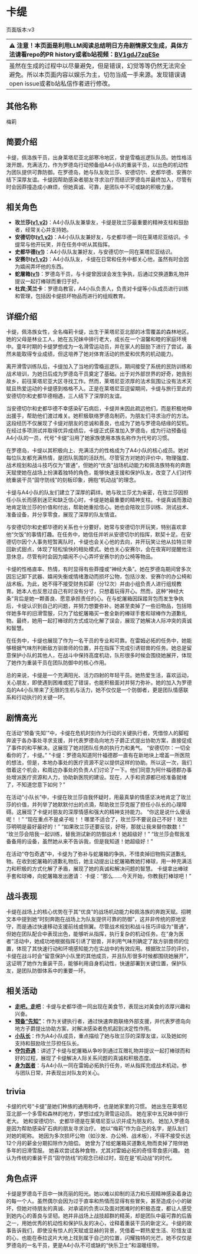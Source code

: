 # 卡缇
页面版本:v3
 

| :warning: 注意！本页面是利用LLM阅读总结明日方舟剧情原文生成，具体方法请看repo的PR history或者b站视频：[BV1gdJ7zqESe](https://www.bilibili.com/video/BV1gdJ7zqESe/)         |
|:----------------------------|
| 虽然在生成的过程中以尽量避免，但是错误，幻觉等等仍然无法完全避免。所以本页面内容以娱乐为主，切勿当成一手来源。发现错误请open issue或者b站私信作者进行修改。|



## 其他名称
梅莉
## 简要介绍
卡缇，佩洛族干员，出身莱塔尼亚北部寒冷地区，曾是雪橇巡逻队队员。她性格活泼开朗，充满活力，作为罗德岛行动预备组A4小队的重装干员，以出色的机动性为团队提供可靠防御。在罗德岛，她与队友玫兰莎、安德切尔、史都华德、安赛尔结下深厚友谊。卡缇因帮助感染者朋友寻求治疗而结识罗德岛并最终加入，尽管有时会因莽撞造成小麻烦，但她真诚、可靠，是团队中不可或缺的积极力量。
## 相关角色
-   **玫兰莎([v1](../chars/char_208_melan.md),[v2](char_208_melan.md))**：A4小队队友兼挚友，卡缇是玫兰莎最重要的精神支柱和鼓励者，经常关心并支持她。
-   **安德切尔([v1](../chars/char_211_adnach.md),[v2](char_211_adnach.md))**：A4小队队友兼好友，与史都华德一同在莱塔尼亚结识。卡缇常与他开玩笑，并在任务中听从其指挥。
-   **史都华德([v1](../chars/char_210_stward.md))**：A4小队队友兼好友，与安德切尔一同在莱塔尼亚结识。
-   **安赛尔([v1](../chars/char_212_ansel.md),[v2](char_212_ansel.md))**：A4小队队友，卡缇在日常和任务中都关心他，虽然有时会因为嬉闹弄坏他的东西。
-   **蛇屠箱([v1](../chars/char_150_snakek.md))**：罗德岛干员，与卡缇曾因误会发生争执，后通过交换道歉礼物并提议一起打棒球而重归于好。
-   **杜宾;芙兰卡**：罗德岛教官，A4小队负责人，负责对卡缇等小队成员进行训练和管理，包括因卡缇损坏物品而进行的组规教育。
## 详细介绍
卡缇，佩洛族女性，全名梅莉卡缇，出生于莱塔尼亚北部的冰雪覆盖的森林地区。她的父母是林业工人，她在五兄妹中排行老大，成长在一个温馨和睦的家庭环境中。童年时期的卡缇梦想成为一名滑雪运动员，并在家人的鼓励下进行了尝试，虽然未能取得专业成绩，但这培养了她对体育活动的热爱和优秀的机动能力。

离开滑雪训练队后，卡缇加入了当地的雪橇巡逻队，期间接受了系统的民防训练和战术培训，为她日后成为罗德岛干员奠定了基础。出于对外部世界的好奇，她告别故乡，前往莱塔尼亚大区寻找工作。然而，莱塔尼亚浓厚的法术氛围让没有法术天赋且热爱运动的卡缇感到格格不入。正是在莱塔尼亚逗留期间，卡缇与旅行至此的安德切尔和史都华德相遇，三人结下了深厚的友谊。

当安德切尔和史都华德不幸感染矿石病后，卡缇并未因此疏远他们，而是积极地伸出援手，帮助他们渡过难关。她积极联络罗德岛制药，为朋友们寻求治疗的方法。这段经历不仅展现了卡缇对朋友的忠诚和善良，也成为了她与罗德岛结缘的契机。在经过多项测试并取得优异成绩后，卡缇正式获准加入罗德岛，成为行动预备组A4小队的一员，代号“卡缇”沿用了她家族使用本族名称作为代号的习惯。

在罗德岛，卡缇以其积极向上、充满活力的性格成为了A4小队的核心成员。她对每位队友都充满热情，是团队氛围的活跃剂。尽管官方对她的评价中，物理强度、战术规划和战斗技巧仅为“普通”，但她的“优良”战场机动能力和佩洛族特有的奔跑天赋使她在战场上扮演着独特的角色，能够快速支援和保护队友，改变了人们对传统重装干员“固守防线”的刻板印象，拥抱“机动战”的理念。

卡缇与A4小队的队友们建立了深厚的羁绊。她与玫兰莎尤为亲密，在玫兰莎因担任小队长而感到迷茫和缺乏信心时，卡缇是她最重要的精神支柱。卡缇真诚而激动地肯定玫兰莎的价值和付出，帮助她重拾信心。她也会陪玫兰莎训练、测试战术、准备设备，并分享零食，展现了深厚的队友情谊。

与安德切尔和史都华德的关系也十分要好。她常与安德切尔开玩笑，特别喜欢拿他“欠饭”的事情打趣。在任务中，她信任并听从安德切尔的指挥，默契十足。在安德切尔因个人事务短暂离队时，卡缇也会关心他的去向，并开玩笑让他从拉特兰带回新式甜点，体现了轻松愉快的相处模式。她也关心安赛尔，会在夜宵时提醒他注意休息，尽管有时会因为嬉闹不小心弄坏安赛尔的办公椅等物品。

卡缇的性格直率、热情，有时显得有些莽撞或“神经大条”。她在罗德岛期间曾多次因忘记卸下武器、嬉闹失衡或情绪激动而损坏公物，包括沙发、安赛尔的办公椅和战术板。为此，她不得不接受财务扣薪（分12次）并由小组负责人进行组规教育。她本人也反思过自己有时没有分寸，只想着玩得开心。然而，这种“神经大条”背后是她一颗善良、愿意承担责任的心。在与蛇屠箱因踩踏背包而发生争执后，卡缇认识到自己的问题，并努力想要弥补。她甚至卖掉了一些旧物品，包括陪伴她多年的旧滑雪服，只为了给蛇屠箱买一套全新的棒球手套和球棒作为道歉礼物。最终，她用一起打棒球的方式成功化解了误会，展现了她解决人际冲突的真诚和智慧。

在任务中，卡缇也展现了作为一名干员的专业和可靠。在雷姆必拓的任务中，她能够根据气味剂判断敌方驯兽师的位置，并在指挥下完成引诱钳兽的任务。她总是留意保护小队的其他人，在战斗中保持高度机动，队形很多时候会围绕她展开，体现了她作为重装干员在团队防御中的核心作用。

总的来说，卡缇是一个充满阳光、活力四射的年轻干员。她热爱生活，喜欢运动，关心朋友，即使遇到困难或犯了错误，也能积极面对并努力弥补。她的加入为罗德岛的A4小队带来了无限的生机与活力，她不仅仅是一个防御者，更是团队情感联系和行动执行的关键一环。
## 剧情高光
在活动“预备‘先知’”中，卡缇在危机时刻作为行动的关键执行者，凭借惊人的脚程奔波于各办事处寻求支援，并代表罗德岛向地方子爵正式提出协助方案，直接促成了事件的和平解决。这展现了她对团队任务的执行力和勇气。
“安德切尔：一切全看你的了，卡缇。”
“卡缇：罗德岛知道阿什福德郡一直有在新地块上增盖一所医院的想法，但是，本地办事处的医疗资源不足以提供这样的协助。所以这一次，我们借着这个机会，和周边办事处的负责人们讨论了一下。他们同意为阿什福德郡办事处增派医疗资源和人力，协助新医院的建设。现在，人手和资源都已经准备就绪了，不知道您意下如何？”

在活动“小队长”中，卡缇在玫兰莎自我怀疑时，用最真挚的情感坚决地肯定了玫兰莎的价值，并列举了她默默付出的点滴，帮助玫兰莎克服了担任小队长的心理障碍。这展现了卡缇对朋友的深厚情感和强大的精神支持能力。
“你这是说什么傻话呢！！”
“现在重点不是桌子啦！！哪里不适合了，玫兰莎不要说自己不好！玫兰莎明明是最好最好的！”
“如果玫兰莎还要反驳，好呀，那就让我来替你数数！”
“玫兰莎会陪我一起训练，替我测试新的防御战术！她超级好！”
“玫兰莎会帮我准备备用的设备，虽然她从来不告诉我，但是我知道！她超级好！”

在活动“夺包奇遇”中，卡缇为了弥补与蛇屠箱的争执，不惜卖掉旧物购买道歉礼物。在收到蛇屠箱的道歉礼物后，她主动提出让蛇屠箱教她打棒球，用一种充满活力和积极的方式化解了矛盾，展现了她的真诚和解决问题的智慧。
卡缇拿出棒球手套和球棒，向蛇屠箱发出邀请：
卡缇：“那么......今天开始，你教我打棒球吧！”
## 战斗表现
卡缇在战场上的核心优势在于其“优良”的战场机动能力和佩洛族的奔跑天赋。招聘文本中提到她“时刻奔跑在战场上为队友提供可靠的防御”，这并非传统的原地坚守，而是通过快速移动支援前线或侧翼。尽管战术规划和战斗技巧评级为“普通”，但她在团队配合中表现出色，能够听从指挥，执行复杂的机动任务。在“身为医者”活动中，她成功地根据指挥引诱了钳兽，并利用气味剂确定了敌方驯兽师的位置，体现了其快速行动和环境感知能力在实战中的有效应用。根据玫兰莎的评价，卡缇在战斗时会“留意保护小队里的其他成员，并且队形很多时候都围绕她展开”，这证明了她作为重装干员，能够利用自身机动性，快速部署到关键位置，保护队友，是团队防御体系中的重要一环。
## 相关活动
-   **[走吧，走吧](../stories/story_glassb_set_1.md)**：卡缇与史都华德一同出现在美食节，表现出对美食的浓厚兴趣和兴奋。
-   **[预备“先知”](../stories/story_adnach_set_1.md)**：作为关键执行者，通过快速奔跑联络外部支援，并代表罗德岛向地方子爵提出协助方案，对解决感染者危机起到决定性作用。
-   **[小队长](../stories/story_melan_set_1.md)**：作为A4小队成员，重点描绘了她与玫兰莎的深厚友谊，以及她如何支持和鼓励玫兰莎担任队长。
-   **[夺包奇遇](../stories/story_snakek_set_1.md)**：讲述了卡缇与蛇屠箱从争吵到通过互赠礼物并提议一起打棒球而和好的过程，展现了卡缇解决人际关系问题的真诚和积极态度。
-   **[身为医者](../stories/story_ansel_set_1.md)**：与A4小队一同在雷姆必拓执行任务，听从指挥完成战术机动，参与团队日常，并表现出对队友的关心。
## trivia
卡缇的代号“卡缇”是她们种族的通用称呼，也是她家里的习惯。
她出生在莱塔尼亚北部一个多雪和森林的地方，梦想过成为滑雪运动员。
她在家中五兄妹中排行老大。
她和安德切尔、史都华德是在莱塔尼亚认识并成为朋友的。
她加入罗德岛是因为帮助感染矿石病的朋友寻求治疗。
她以“梅莉”作为自己的名字，是队友们对她的昵称。
她因为多次损坏公物（如沙发、办公椅、战术板），不得不接受长达12个月的薪金分期扣除作为赔偿。
她曾为了给蛇屠箱买道歉礼物而卖掉了陪伴她多年的旧滑雪服。
她喜欢尝试各种食物，尤其对雷姆必拓的奇怪零食感兴趣。
她认为传统的重装干员“固守防线”的观念已经过时，现在是“机动战”的时代。
## 角色点评
卡缇是罗德岛干员中一抹亮丽的阳光。她以难以抑制的活力和乐观精神感染着身边的每一个人。虽然偶尔会因为过于直率和热情而显得有些冒失，甚至造成小小的破坏，但她对待朋友的真诚、对承诺的负责以及面对困难时的积极态度，都让人感受到她内心的善良与坚韧。她并非战场上战技超群的精英，却是团队中最可靠的后盾之一，用她优秀的机动性和保护队友的决心，诠释着重装干员的新定义。卡缇的故事告诉我们，即使没有惊人的天赋或显赫的背景，凭借着一颗热爱生活、珍惜友谊的心，也能在泰拉这片大地上找到属于自己的位置，闪耀独特的光芒。她不仅仅是罗德岛的一名干员，更是A4小队不可或缺的“快乐卫士”和温暖纽带。